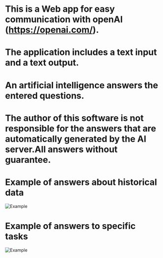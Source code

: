 # This is a Web app for easy communication with openAI (https://openai.com/).
# The application includes a text input and a text output. 
# An artificial intelligence answers the entered questions.
# The author of this software is not responsible for the answers that are automatically generated by the AI server.All answers without guarantee.

# Example of answers about historical data
![Example](https://github.com/1mkRE/aiChat/blob/master/picture1.jpg)
# Example of answers to specific tasks
![Example](https://github.com/1mkRE/aiChat/blob/master/picture2.jpg)
